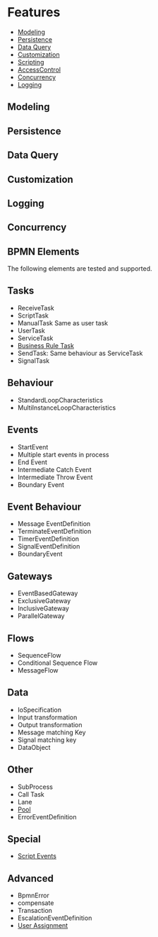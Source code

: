# Features

<!-- tocstop -->

- [Modeling](#Modeling)
- [Persistence](#Persistence)
- [Data Query](#data-query)
- [Customization](#customization)
- [Scripting](scripting.md)
- [AccessControl](userAssignment.md)
- [Concurrency](#Concurrency)
- [Logging](#Logging)

## Modeling

## Persistence

## Data Query

## Customization

## Logging

## Concurrency

## BPMN Elements

The following elements are tested and supported.

## Tasks

- ReceiveTask
- ScriptTask
- ManualTask
  Same as user task
- UserTask
- ServiceTask
- [Business Rule Task](examples#BusinessRuleTask)
- SendTask: Same behaviour as ServiceTask
- SignalTask

## Behaviour

- StandardLoopCharacteristics
- MultiInstanceLoopCharacteristics

## Events

- StartEvent
- Multiple start events in process
- End Event
- Intermediate Catch Event
- Intermediate Throw Event
- Boundary Event

## Event Behaviour

- Message EventDefinition
- TerminateEventDefinition
- TimerEventDefinition
- SignalEventDefinition
- BoundaryEvent

## Gateways

- EventBasedGateway
- ExclusiveGateway
- InclusiveGateway
- ParallelGateway

## Flows

- SequenceFlow
- Conditional Sequence Flow
- MessageFlow

## Data

- IoSpecification
- Input transformation
- Output transformation
- Message matching Key
- Signal matching key
- DataObject

## Other

- SubProcess
- Call Task
- Lane
- [Pool](userAssignment#Pool-as-a-role)
- ErrorEventDefinition

## Special

- [Script Events](examples#ScriptExtensions)

## Advanced

- BpmnError
- compensate
- Transaction
- EscalationEventDefinition
- [User Assignment](userAssignment.md)
